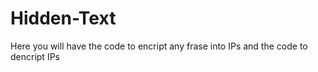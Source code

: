 # Hidden-Text
Here you will have the code to encript any frase into IPs and the code to dencript IPs